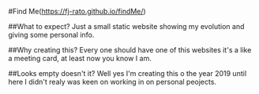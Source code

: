 #Find Me(https://fj-rato.github.io/findMe/)

##What to expect?
Just a small static website showing my evolution and giving some personal info.

##Why creating this?
Every one should have one of this websites it's a like a meeting card, at least now you know I am.

##Looks empty doesn't it?
Well yes I'm creating this o the year 2019 until here I didn't realy was keen on working in on personal peojects.